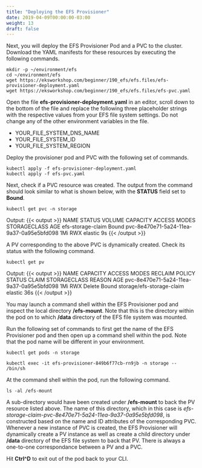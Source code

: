 ```yaml
---
title: "Deploying the EFS Provisioner"
date: 2019-04-09T00:00:00-03:00
weight: 13
draft: false
---
```


Next, you will deploy the EFS Provisioner Pod and a PVC to the cluster. Download the YAML manifests for these resources by executing the following commands.
```
mkdir -p ~/environment/efs
cd ~/environment/efs
wget https://eksworkshop.com/beginner/190_efs/efs.files/efs-provisioner-deployment.yaml
wget https://eksworkshop.com/beginner/190_efs/efs.files/efs-pvc.yaml
```

Open the file **efs-provisioner-deployment.yaml** in an editor, scroll down to the bottom of the file and replace the following three placeholder strings with the respective values from your EFS file system settings. Do not change any of the other environment variables in the file.

- YOUR_FILE_SYSTEM_DNS_NAME
- YOUR_FILE_SYSTEM_ID 
- YOUR_FILE_SYSTEM_REGION

Deploy the provisioner pod and PVC with the following set of commands.
```
kubectl apply -f efs-provisioner-deployment.yaml
kubectl apply -f efs-pvc.yaml
```

Next, check if a PVC resource was created. The output from the command should look similar to what is shown below, with the **STATUS** field set to **Bound**.
```
kubectl get pvc -n storage
```
Output: 
{{< output >}}
NAME                STATUS   VOLUME                                     CAPACITY   ACCESS MODES   STORAGECLASS   AGE
efs-storage-claim   Bound    pvc-8e470e71-5a24-11ea-9a37-0a95e5bfd098   1Mi        RWX            elastic        9s
{{< /output >}}

A PV corresponding to the above PVC is dynamically created. Check its status with the following command.
```
kubectl get pv
```
Output: 
{{< output >}}
NAME                                       CAPACITY   ACCESS MODES   RECLAIM POLICY   STATUS   CLAIM                       STORAGECLASS   REASON   AGE
pvc-8e470e71-5a24-11ea-9a37-0a95e5bfd098   1Mi        RWX            Delete           Bound    storage/efs-storage-claim   elastic                 36s
{{< /output >}}


You may launch a command shell within the EFS Provisioner pod and inspect the local directory **/efs-mount**. Note that this is the directory within the pod on to which **/data** directory of the EFS file system was mounted.

Run the following set of commands to first get the name of the EFS Provisioner pod and then open up a command shell within the pod. Note that the pod name will be different in your environment.
```
kubectl get pods -n storage
```
```
kubectl exec -it efs-provisioner-849b6f77cb-rn9jb -n storage -- /bin/sh
```

At the command shell within the pod, run the following command.
```
ls -al /efs-mount
```
A sub-directory would have been created under **/efs-mount** to back the PV resource listed above. The name of this directory, which in this case is *efs-storage-claim-pvc-8e470e71-5a24-11ea-9a37-0a95e5bfd098*, is constructed based on the name and ID attributes of the corresponding PVC. Whenever a new instance of PVC is created, the EFS Provisioner will dynamically create a PV instance as well as create a child directory under **/data** directory of the EFS file system to back that PV. There is always a one-to-one correspondance between a PV and a PVC. 

Hit **Ctrl^D** to exit out of the pod back to your CLI.



